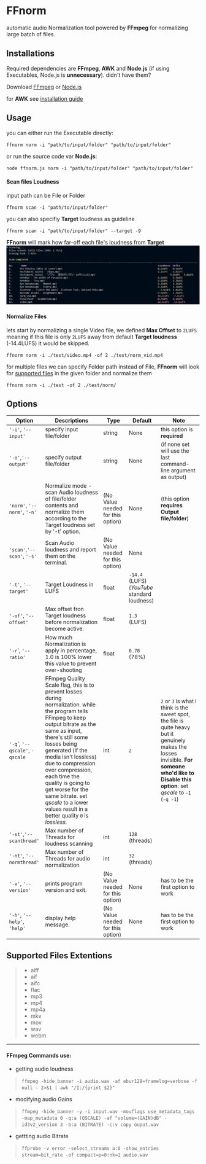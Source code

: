 # FFnorm

automatic audio Normalization tool
powered by **FFmpeg**
for normalizing large batch of files.


## Installations

Required dependencies are **FFmpeg**, **AWK** and **Node.js** (if using Executables, Node.js is **unnecessary**).
didn't have them?

Download [FFmpeg](https://ffmpeg.org/download.html) or [Node.js](https://nodejs.org/en/download)

for **AWK** see [installation guide](https://bobbyhadz.com/blog/install-awk-on-windows)

## Usage
you can either run the Executable directly:
```
ffnorm norm -i "path/to/input/folder" "path/to/input/folder"
```

or run the source code var **Node.js**:
```
node ffnorm.js norm -i "path/to/input/folder" "path/to/input/folder"
```

#### Scan files Loudness
input path can be File or Folder
```
ffnorm scan -i "path/to/input/folder"
```
you can also specifiy **Target** loudness as guideline
```
ffnorm scan -i "path/to/input/folder" --target -9
```
**FFnorm** will mark how far-off each file's loudness from **Target**
![Output Image](img/promt01.png)

#### Normalize Files
lets start by normalizing a single Video file,
we defined **Max Offset** to `2LUFS` meaning if this file is only `2LUFS` away
from default **Target loudness** (-14.4LUFS) it would be skipped.
```
ffnorm norm -i ./test/video.mp4 -of 2 ./test/norm_vid.mp4
```

for multiple files we can specify Folder path instead of File,
**FFnorm** will look for [supported files](#supported-files-extentions) in the given folder and normalize them
```
ffnorm norm -i ./test -of 2 ./test/norm/
```


## Options


| Option | Descriptions | Type | Default | Note |
|---|---|---|---|---|
| `'-i'`, `'--input'` | specify input file/folder| string | None | this option is **required** |
| `'-o'`,`'--output'` | specify output file/folder| string | None | (if none set will use the last command-line argument as output) |
|`'norm'`, `'--norm'`, `'-n'`| Normalize mode - scan Audio loudness of file/folder contents and normalize them according to the Target loudness set by '-t' option.| (No Value needed for this option) | None |  (this option **requires Output file/folder**) |
| `'scan'`,`'--scan'`, `'-s'` | Scan Audio loudness and report them on the terminal. | (No Value needed for this option)| None |
| `'-t'`, `'--target'` | Target Loudness in LUFS | float | `-14.4` (LUFS) (*YouTube* standard loudness) | |
| `'-of'`, `'--offset'`| Max offset fron Target loudness before normalization become active. | float | `1.3` (LUFS) | |
|`'-r`', `'--ratio'` | How much Normalization is apply in percentage, 1.0 is 100% lower this value to prevent over-shooting | float | `0.78` (78%) | |
|`'-q`', `'--qscale'`, `-qscale` | FFmpeg Quality Scale flag, this is to prevent losses during normalization. while the program tells FFmpeg to keep output bitrate as the same as input, there's still some losses being generated (if the media isn't lossless) due to compression over compression, each time the quality is going to get worse for the same bitrate. set *qscale* to a lower values result in a better quality `0` is *lossless*. | int | `2` | `2` or `3` is what I think is the sweet spot, the file is quite heavy but it genuinely makes the losses invisible.  **For someone who'd like to Disable this option**: set *qscale* to `-1` (`-q -1`) |
|`'-st'`,`'--scanthread'`| Max number of Threads for loudness scanning | int | `128` (threads) | |
|`'-nt'`, `'--normthread'`| Max number of Threads for audio normalization | int |`32` (threads)| |
|`'-v'`, `'--version'`| prints program version and exit. | (No Value needed for this option) | None | has to be the first option to work |
|`'-h'`, `'--help'`, `'help'`| display help message. | (No Value needed for this option) | None | has to be the first option to work |

## Supported Files Extentions
> - aiff
> - aif
> - aifc
> - flac
> - mp3
> - mp4
> - mp4a
> - mkv
> - mov
> - wav
> - webm

---------------

#### FFmpeg Commands use:
- getting audio loudness
> `ffmpeg -hide_banner -i audio.wav -af ebur128=framelog=verbose -f null - 2>&1 | awk "/I:/{print $2}"`
- modifying audio Gains
> `ffmpeg -hide_banner -y -i input.wav -movflags use_metadata_tags -map_metadata 0 -q:a (QSCALE) -af "volume=(GAIN)dB" -id3v2_version 3 -b:a (BITRATE) -c:v copy ouput.wav`

- gettting audio Bitrate
> `ffprobe -v error -select_streams a:0 -show_entries stream=bit_rate -of compact=p=0:nk=1 audio.wav`

